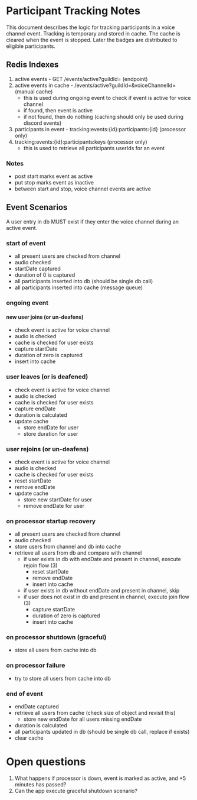 # Participant Tracking Notes

This document describes the logic for tracking participants in a voice channel event. Tracking is temporary and 
stored in cache. The cache is cleared when the event is stopped. Later the badges are distributed to eligible 
participants.

## Redis Indexes
1. active events - GET /events/active?guildId= (endpoint)
2. active events in cache - /events/active?guildId=&voiceChannelId= (manual cache)
    - this is used during ongoing event to check if event is active for voice channel
    - if found, then event is active
    - if not found, then do nothing (caching should only be used during discord events)
3. participants in event - tracking:events:{id}:participants:{id} (processor only)
4. tracking:events:{id}:participants:keys (processor only)
    - this is used to retrieve all participants userIds for an event

### Notes
- post start marks event as active
- put stop marks event as inactive
- between start and stop, voice channel events are active

## Event Scenarios
A user entry in db MUST exist if they enter the voice channel during an active event.

### start of event
- all present users are checked from channel
- audio checked
- startDate captured
- duration of 0 is captured
- all participants inserted into db (should be single db call)
- all participants inserted into cache (message queue)

### ongoing event

#### new user joins (or un-deafens)
- check event is active for voice channel
- audio is checked
- cache is checked for user exists
- capture startDate
- duration of zero is captured
- insert into cache

### user leaves (or is deafened)
- check event is active for voice channel
- audio is checked
- cache is checked for user exists
- capture endDate
- duration is calculated
- update cache
  - store endDate for user
  - store duration for user

### user rejoins (or un-deafens)
- check event is active for voice channel
- audio is checked
- cache is checked for user exists
- reset startDate
- remove endDate
- update cache
  - store new startDate for user
  - remove endDate for user

### on processor startup recovery
- all present users are checked from channel
- audio checked
- store users from channel and db into cache
- retrieve all users from db and compare with channel
  - if user exists in db with endDate and present in channel, execute rejoin flow (3)
    - reset startDate
    - remove endDate
    - insert into cache
  - if user exists in db without endDate and present in channel, skip
  - if user does not exist in db and present in channel, execute join flow (3)
    - capture startDate
    - duration of zero is captured
    - insert into cache


### on processor shutdown (graceful)
- store all users from cache into db

### on processor failure
- try to store all users from cache into db

### end of event
- endDate captured
- retrieve all users from cache (check size of object and revisit this)
  - store new endDate for all users missing endDate
- duration is calculated
- all participants updated in db (should be single db call, replace if exists)
- clear cache

# Open questions
1. What happens if processor is down, event is marked as active, and +5 minutes has passed?
2. Can the app execute graceful shutdown scenario?
